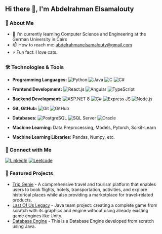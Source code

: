 ## Hi there 👋, I'm Abdelrahman Elsamalouty

### 🚀 About Me
- 🌱 I’m currently learning Computer Science and Engineering at the German University in Cairo
- 📫 How to reach me: abdelrahmanelsamalouty@gmail.com
- ⚡ Fun fact: I love cats.

### 🛠️ Technologies & Tools 

- **Programming Languages:** ![Python](https://img.shields.io/badge/-Python-3776AB?style=flat&logo=python&logoColor=white) ![Java](https://img.shields.io/badge/-Java-007396?style=flat&logo=java&logoColor=white) ![C](https://img.shields.io/badge/-C-A8B9CC?style=flat&logo=c&logoColor=white) ![C#](https://img.shields.io/badge/-C%23-239120?style=flat&logo=c-sharp&logoColor=white)
-  **Frontend Development:** ![React.js](https://img.shields.io/badge/-React.js-61DAFB?style=flat&logo=react&logoColor=white) ![Angular](https://img.shields.io/badge/-Angular-DD0031?style=flat&logo=angular&logoColor=white) ![TypeScript](https://img.shields.io/badge/-TypeScript-007ACC?style=flat&logo=typescript&logoColor=white)
- **Backend Development:** ![ASP.NET 8](https://img.shields.io/badge/-ASP.NET%208-512BD4?style=flat&logo=dot-net&logoColor=white) ![C#](https://img.shields.io/badge/-C%23-239120?style=flat&logo=c-sharp&logoColor=white) ![Express JS](https://img.shields.io/badge/-Express%20JS-000000?style=flat&logo=express&logoColor=white) ![Node.js](https://img.shields.io/badge/-Node.js-339933?style=flat&logo=node.js&logoColor=white)
- **Git, GitHub:** ![Git](https://img.shields.io/badge/-Git-F05032?style=flat&logo=git&logoColor=white) ![GitHub](https://img.shields.io/badge/-GitHub-181717?style=flat&logo=github&logoColor=white)
- **Databases:** ![PostgreSQL](https://img.shields.io/badge/-PostgreSQL-336791?style=flat&logo=postgresql&logoColor=white) ![SQL Server](https://img.shields.io/badge/-SQL%20Server-CC2927?style=flat&logo=microsoft-sql-server&logoColor=white) ![Oracle](https://img.shields.io/badge/-Oracle-F80000?style=flat&logo=oracle&logoColor=white)

  
 - **Machine Learning:** Data Preprocessing, Models, Pytorch, Scikit-Learn

 - **Machine Learning Libraries:** Pandas, Numpy, etc.

### 🔗 Connect with Me
[![LinkedIn](https://img.shields.io/badge/-LinkedIn-0077B5?style=flat&logo=linkedin&logoColor=white)](https://www.linkedin.com/in/abdelrahman-elsamalouty-b38687197/) 
[![Leetcode](https://img.shields.io/badge/-LeetCode-1DA1F2?style=flat&logo=leetcode&logoColor=white)](https://leetcode.com/u/Samalouty/)

### 🌟 Featured Projects
- [Trip Genie](https://github.com/Advanced-computer-lab-2024/Trip-Genie) - A comprehensive travel and tourism platform that enables users to book flights, hotels, transportation, activities, and explore historical places while also providing a marketplace for travel-related products.
- [Last Of Us Legacy](https://github.com/Mohamed-Ahmed-Taha/The-Last-of-Us-Legacy) - Java team project: creating a complete game from scratch with its graphics and engine without using already
existing game engines like Unity.
- [Database Engine](https://github.com/Ashez6/DB2) - This is a Database Engine developed from scratch using Java.

